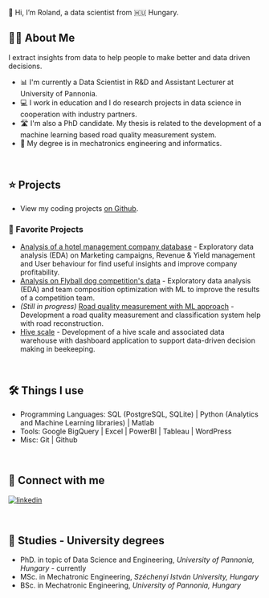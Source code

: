 [comment]: <> (build with: https://readme.so/editor markdown editor)


👋 Hi, I’m Roland, a data scientist from 🇭🇺 Hungary.

## 👨‍💻 About Me

I extract insights from data to help people to make better and data driven decisions.

- 📊 I'm currently a Data Scientist in R&D and Assistant Lecturer at University of Pannonia.
- 💻 I work in education and I do research projects in data science in cooperation with industry partners.
- 🛣️ I'm also a PhD candidate. My thesis is related to the development of a machine learning based road quality measurement system.
- 📐 My degree is in mechatronics engineering and informatics.
 
&nbsp;

## ⭐ Projects

[comment]: <> (- View my portfolio projects on my website.)
- View my coding projects [on Github](https://github.com/roland045?tab=repositories).

### 📌 Favorite Projects

- [Analysis of a hotel management company database](https://github.com/roland045/morgens-hotel-data-analysis) - Exploratory data analysis (EDA) on Marketing campaigns, Revenue & Yield management and User behaviour for find useful insights and improve company profitability.
- [Analysis on Flyball dog competition's data](https://github.com/roland045/flyball_race_analysis) - Exploratory data analysis (EDA) and team composition optimization with ML to improve the results of a competition team.
- *(Still in progress)* [Road quality measurement with ML approach](https://github.com/roland045/Road-quality-analysis-Unsupervised-learning) - Development a road quality measurement and classification system help with road reconstruction.
- [Hive scale](https://github.com/roland045/hive-scale) - Development of a hive scale and associated data warehouse with dashboard application to support data-driven decision making in beekeeping.
  
[comment]: <> ([Analysis of Flyball dog sport data] - Analysing the annual results of a flyball-type dog sports team and making recommendations to improve performance.)

&nbsp;

## 🛠️ Things I use

- Programming Languages: SQL (PostgreSQL, SQLite) | Python (Analytics and Machine Learning libraries) | Matlab
- Tools: Google BigQuery | Excel | PowerBI | Tableau | WordPress
- Misc: Git | Github

[comment]: <> (Google Looker Studio | Power BI)

&nbsp;

## 🔗 Connect with me


[![linkedin](https://img.shields.io/badge/linkedin-0A66C2?style=for-the-badge&logo=linkedin&logoColor=white)](https://www.linkedin.com/in/roland-nagy-hu/)

[comment]: [![![medium](https://miro.medium.com/v2/resize:fit:112/1*Ra88BZ-CSTovFS2ZSURBgg.png)](https://medium.com/@rolandnagydata)]
[comment]: [![twitter](https://img.shields.io/badge/twitter-1DA1F2?style=for-the-badge&logo=twitter&logoColor=white)](https://twitter.com/)
[comment]: [![portfolio](https://img.shields.io/badge/my_portfolio-000?style=for-the-badge&logo=ko-fi&logoColor=white)](https://medium.com/@rolandnagydata)

&nbsp;

## 📜 Studies - University degrees

- PhD. in topic of Data Science and Engineering, *University of Pannonia, Hungary* - currently
- MSc. in Mechatronic Engineering, *Széchenyi István University, Hungary*
- BSc. in Mechatronic Engineering, *University of Pannonia, Hungary*











<!--
**rolandnagy-ds/rolandnagy-ds** is a ✨ _special_ ✨ repository because its `README.md` (this file) appears on your GitHub profile.

Here are some ideas to get you started:

- 🔭 I’m currently working on ...
- 🌱 I’m currently learning ...
- 👯 I’m looking to collaborate on ...
- 🤔 I’m looking for help with ...
- 💬 Ask me about ...
- 📫 How to reach me: ...
- 😄 Pronouns: ...
- ⚡ Fun fact: ...
-->
